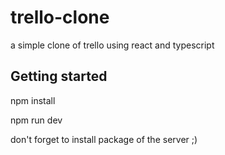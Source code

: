 # trello-clone

a simple clone of trello using react and typescript

## Getting started

npm install

npm run dev

don't forget to install package of the server ;)
